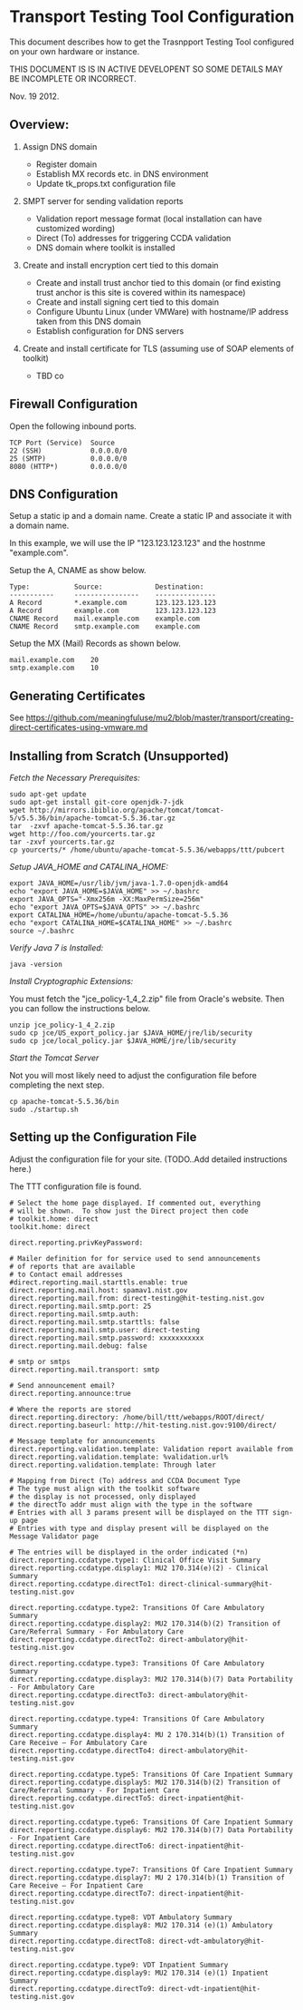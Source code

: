 Transport Testing Tool Configuration
====================================

This document describes how to get the Trasnpport Testing Tool configured on
your own hardware or instance.

THIS DOCUMENT IS IS IN ACTIVE DEVELOPENT SO SOME DETAILS MAY BE INCOMPLETE OR INCORRECT.

Nov. 19 2012.

Overview:
---------


1. Assign DNS domain
    + Register domain
    + Establish MX records etc. in DNS environment
    + Update tk_props.txt configuration file

2. SMPT server for sending validation reports
     + Validation report message format (local installation can have customized wording)
     + Direct (To) addresses for triggering CCDA validation
     + DNS domain where toolkit is installed

3. Create and install encryption cert tied to this domain
    + Create and install trust anchor tied to this domain (or find existing trust anchor is this site is covered within its namespace)
    + Create and install signing cert tied to this domain
    + Configure Ubuntu Linux (under VMWare) with hostname/IP address taken from this DNS domain
    + Establish configuration for DNS servers
    
4. Create and install certificate for TLS (assuming use of SOAP elements of toolkit) 
    + TBD co


Firewall Configuration
----------------------

Open the following inbound ports.

    TCP Port (Service)	Source
    22 (SSH)	        0.0.0.0/0	
    25 (SMTP)           0.0.0.0/0
    8080 (HTTP*)        0.0.0.0/0	


DNS Configuration
-----------------

Setup a static ip and a domain name. Create a static IP and associate 
it with a domain name.

In this example, we will use the IP  "123.123.123.123" and the hostnme
"example.com".

Setup the A, CNAME as show below.
 
    Type:           Source:             Destination:
    -----------     ----------------    ---------------
    A Record        *.example.com       123.123.123.123	
    A Record	    example.com         123.123.123.123	
    CNAME Record    mail.example.com    example.com	
    CNAME Record    smtp.example.com    example.com	


Setup the MX (Mail) Records as shown below.

    mail.example.com	20
    smtp.example.com	10
    


  


Generating Certificates
-----------------------

See https://github.com/meaningfuluse/mu2/blob/master/transport/creating-direct-certificates-using-vmware.md



Installing from Scratch (Unsupported)
-------------------------------------

*Fetch the Necessary Prerequisites:*


    sudo apt-get update
    sudo apt-get install git-core openjdk-7-jdk
    wget http://mirrors.ibiblio.org/apache/tomcat/tomcat-5/v5.5.36/bin/apache-tomcat-5.5.36.tar.gz
    tar  -zxvf apache-tomcat-5.5.36.tar.gz
    wget http://foo.com/yourcerts.tar.gz
    tar -zxvf yourcerts.tar.gz
    cp yourcerts/* /home/ubuntu/apache-tomcat-5.5.36/webapps/ttt/pubcert

*Setup JAVA_HOME and CATALINA_HOME:*


    export JAVA_HOME=/usr/lib/jvm/java-1.7.0-openjdk-amd64
    echo "export JAVA_HOME=$JAVA_HOME" >> ~/.bashrc
    export JAVA_OPTS="-Xmx256m -XX:MaxPermSize=256m"
    echo "export JAVA_OPTS=$JAVA_OPTS" >> ~/.bashrc
    export CATALINA_HOME=/home/ubuntu/apache-tomcat-5.5.36
    echo "export CATALINA_HOME=$CATALINA_HOME" >> ~/.bashrc
    source ~/.bashrc 


*Verify Java 7 is Installed:*
    
    java -version


*Install Cryptographic Extensions:*

You must fetch the "jce_policy-1_4_2.zip" file from Oracle's website.  Then you
can follow the instructions below.

    unzip jce_policy-1_4_2.zip
    sudo cp jce/US_export_policy.jar $JAVA_HOME/jre/lib/security
    sudo cp jce/local_policy.jar $JAVA_HOME/jre/lib/security
    

*Start the Tomcat Server*

Not you will most likely need to adjust the configuration file before completing
the next step.

    cp apache-tomcat-5.5.36/bin
    sudo ./startup.sh





Setting up the Configuration File
---------------------------------

Adjust the configuration file for your site. (TODO..Add detailed instructions here.)


The TTT configuration file is found.



    # Select the home page displayed. If commented out, everything
    # will be shown.  To show just the Direct project then code
    # toolkit.home: direct
    toolkit.home: direct
    
    direct.reporting.privKeyPassword: 
    
    # Mailer definition for for service used to send announcements
    # of reports that are available
    # to Contact email addresses
    #direct.reporting.mail.starttls.enable: true
    direct.reporting.mail.host: spamav1.nist.gov
    direct.reporting.mail.from: direct-testing@hit-testing.nist.gov
    direct.reporting.mail.smtp.port: 25
    direct.reporting.mail.smtp.auth: 
    direct.reporting.mail.smtp.starttls: false 
    direct.reporting.mail.smtp.user: direct-testing
    direct.reporting.mail.smtp.password: xxxxxxxxxxx
    direct.reporting.mail.debug: false
    
    # smtp or smtps
    direct.reporting.mail.transport: smtp
    
    # Send announcement email?
    direct.reporting.announce:true
    
    # Where the reports are stored
    direct.reporting.directory: /home/bill/ttt/webapps/ROOT/direct/
    direct.reporting.baseurl: http://hit-testing.nist.gov:9100/direct/
    
    # Message template for announcements
    direct.reporting.validation.template: Validation report available from
    direct.reporting.validation.template: %validation.url%
    direct.reporting.validation.template: Through later
    
    # Mapping from Direct (To) address and CCDA Document Type
    # The type must align with the toolkit software
    # the display is not processed, only displayed
    # the directTo addr must align with the type in the software
    # Entries with all 3 params present will be displayed on the TTT sign-up page
    # Entries with type and display present will be displayed on the Message Validator page
    
    # The entries will be displayed in the order indicated (*n)
    direct.reporting.ccdatype.type1: Clinical Office Visit Summary
    direct.reporting.ccdatype.display1: MU2 170.314(e)(2) - Clinical Summary
    direct.reporting.ccdatype.directTo1: direct-clinical-summary@hit-testing.nist.gov
    
    direct.reporting.ccdatype.type2: Transitions Of Care Ambulatory Summary
    direct.reporting.ccdatype.display2: MU2 170.314(b)(2) Transition of Care/Referral Summary - For Ambulatory Care
    direct.reporting.ccdatype.directTo2: direct-ambulatory@hit-testing.nist.gov
    
    direct.reporting.ccdatype.type3: Transitions Of Care Ambulatory Summary
    direct.reporting.ccdatype.display3: MU2 170.314(b)(7) Data Portability - For Ambulatory Care
    direct.reporting.ccdatype.directTo3: direct-ambulatory@hit-testing.nist.gov
    
    direct.reporting.ccdatype.type4: Transitions Of Care Ambulatory Summary
    direct.reporting.ccdatype.display4: MU 2 170.314(b)(1) Transition of Care Receive – For Ambulatory Care
    direct.reporting.ccdatype.directTo4: direct-ambulatory@hit-testing.nist.gov
    
    direct.reporting.ccdatype.type5: Transitions Of Care Inpatient Summary
    direct.reporting.ccdatype.display5: MU2 170.314(b)(2) Transition of Care/Referral Summary - For Inpatient Care
    direct.reporting.ccdatype.directTo5: direct-inpatient@hit-testing.nist.gov
    
    direct.reporting.ccdatype.type6: Transitions Of Care Inpatient Summary
    direct.reporting.ccdatype.display6: MU2 170.314(b)(7) Data Portability - For Inpatient Care
    direct.reporting.ccdatype.directTo6: direct-inpatient@hit-testing.nist.gov
    
    direct.reporting.ccdatype.type7: Transitions Of Care Inpatient Summary
    direct.reporting.ccdatype.display7: MU 2 170.314(b)(1) Transition of Care Receive – For Inpatient Care
    direct.reporting.ccdatype.directTo7: direct-inpatient@hit-testing.nist.gov
    
    direct.reporting.ccdatype.type8: VDT Ambulatory Summary
    direct.reporting.ccdatype.display8: MU2 170.314 (e)(1) Ambulatory Summary
    direct.reporting.ccdatype.directTo8: direct-vdt-ambulatory@hit-testing.nist.gov
    
    direct.reporting.ccdatype.type9: VDT Inpatient Summary
    direct.reporting.ccdatype.display9: MU2 170.314 (e)(1) Inpatient Summary
    direct.reporting.ccdatype.directTo9: direct-vdt-inpatient@hit-testing.nist.gov


